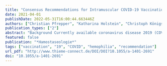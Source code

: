 ```yaml
---
title: "Consensus Recommendations for Intramuscular COVID-19 Vaccination in Patients with Hemophilia"
date: 2021-04-01
publishDate: 2022-05-31T16:00:44.663446Z
authors: ["Christian Pfrepper", "Katharina Holstein", "Christoph Königs", "Christine Heller", "Manuela Krause", "Martin Olivieri", "Christoph Bidlingmaier", "Michael Sigl-Kraetzig", "Jörg Wendisch", "Susan Halimeh", "Silvia Horneff", "Heinrich Richter", "Ivonne Wieland", "Robert Klamroth", "Johannes Oldenburg", "Andreas Tiede", "Austrian On Behalf of the Hemophilia Board of the German"]
publication_types: ["2"]
abstract: "Background Currently available coronavirus disease 2019 (COVID-19) vaccines are approved for intramuscular injection and efficacy may not be ensured when given subcutaneously. For years, subcutaneous vaccination was recommended in patients with hemophilia to avoid intramuscular bleeds. Therefore, recommendations for the application of COVID-19 vaccines are needed.  Methods The Delphi methodology was used to develop consensus recommendations. An initial list of recommendations was prepared by a steering committee and evaluated by 39 hemophilia experts. Consensus was defined as ≥75% agreement and strong consensus as ≥95% agreement, and agreement as a score ≥7 on a scale of 1 to 9. After four rounds, a final list of statements was compiled.  Recommendations Consensus was achieved that COVID-19 vaccines licensed only for intramuscular injection should be administered intramuscularly in hemophilia patients. Prophylactic factor replacement, given on the day of vaccination with a maximum interval between prophylaxis and vaccination of 24 hours (factor VIII and conventional factor IX concentrates) or 48 hours (half-life extended factor IX), should be provided in patients with moderate or severe hemophilia. Strong consensus was achieved that patients with mild hemophilia and residual factor activity greater than 10% with mild bleeding phenotype or patients on emicizumab usually do not need factor replacement before vaccination. Swelling, erythema, and hyperthermia after vaccination are not always signs of bleeding but should prompt consultation of a hemophilia care center. In case of injection-site hematoma, patients should receive replacement therapy until symptoms disappear.  Conclusions Consensus was achieved on recommendations for intramuscular COVID-19 vaccination after replacement therapy for hemophilia patients depending on disease severity."
featured: false
publication: "*Hamostaseologie*"
tags: ["vaccination", "19", "COVID", "hemophilia", "recommendation"]
url_pdf: "http://www.thieme-connect.de/DOI/DOI?10.1055/a-1401-2691"
doi: "10.1055/a-1401-2691"
---
```


